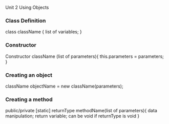 Unit 2 Using Objects

### Class Definition
class className { 
    list of variables;
}

### Constructor
Constructor className (list of parameters){ 
    this.parameters = parameters;
}
### Creating an object
className objectName = new className(parameters);

### Creating a method
public/private [static] returnType methodName(list of parameters){
    data manipulation;
    return variable;
    can be void if returnType is void
}